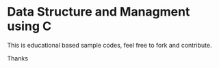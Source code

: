 # Data Structure and Managment using C

This is educational based sample codes, feel free to fork and contribute. 

Thanks

